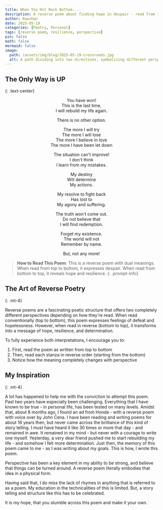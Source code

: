 ```yaml
---
title: When You Hit Rock Bottom....
description: A reverse poem about finding hope in despair - read from top to bottom and bottom to top for contrasting perspectives.
author: Raushan
date: 2025-05-19
categories: [Poetry, Personal]
tags: [reverse poem, resilience, perspective]
pin: false
math: false
mermaid: false
image:
  path: /assets/img/blog/2025-05-19-crossroads.jpg
  alt: A path dividing into two directions, symbolizing different perspectives.
---
```


## The Only Way is UP
{: .text-center}

<div class="poem" markdown="1" align="center">
You have won!<br>
This is the last time,<br>
I will rebuild my life again.

There is no other option.

The more I will try<br>
The more I will lose<br>
The more I believe in love<br>
The more I have been let down<br>


The situation can't improve!<br>
I don't think<br>
I learn from my mistakes.


My destiny<br>
Will determine<br>
My actions.

My resolve to fight back<br>
Has lost to<br>
My agony and suffering.

The truth won't come out.<br>
Do not believe that<br>
I will find redemption.

Forget my existence.<br>
The world will not<br>
Remember by name.

But, not any more!
</div>

> **How to Read This Poem**: This is a reverse poem with dual meanings. When read from top to bottom, it expresses despair. When read from bottom to top, it reveals hope and resilience.
{: .prompt-info}

## The Art of Reverse Poetry
{: .mt-4}

Reverse poems are a fascinating poetic structure that offers two completely different perspectives depending on how they're read. When read conventionally (top to bottom), this poem expresses feelings of defeat and hopelessness. However, when read in reverse (bottom to top), it transforms into a message of hope, resilience, and determination.

To fully experience both interpretations, I encourage you to:
1. First, read the poem as written from top to bottom
2. Then, read each stanza in reverse order (starting from the bottom)
3. Notice how the meaning completely changes with perspective

## My Inspiration
{: .mt-4}

A lot has happened to help me with the conviction to attempt this poem. Past two years have especially been challenging. Everything that I have known to be true - in personal life, has been tested on many levels. Amidst that, about 8 months ago, I found an ad from Honda - with a reverse poem with voice over by John Cena. I have been reading and writing poems for about 16 years then, but never came across the brilliance of this kind of story telling. I must have heard it like 30 times or more that day - and remained in awe. It remained in my mind - but never with a courage to write one myself. Yesterday, a very dear friend pushed me to start rebuilding my life - and somehow I felt more determination. Just then, the memory of this poem came to me - as I was writing about my goals. This is how, I wrote this poem. 

Perspective has been a key element in my ability to be strong, and believe that things can be turned around. A reverse poem literally embodies that idea in a physical form.

Having said that, I do miss the lack of rhymes in anything that is referred to as a poem. My education in the technicalities of this is limited. But, a story telling and structure like this has to be celebrated.

It is my hope, that you stumble across this poem and make it your own.
